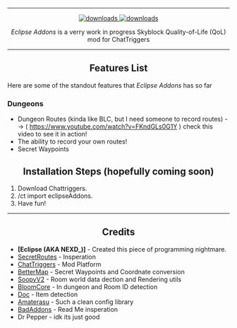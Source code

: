 ***
<p align="center">
  <a href="https://github.com/Eclipse-5214/eclipseAddons/releases" target="_blank">
    <img alt="downloads" src="https://img.shields.io/github/v/release/Eclipse-5214/eclipseAddons?color=4166f5&style=flat-square" />
  </a>
  <a href="https://github.com/Eclipse-5214/eclipseAddons/releases" target="_blank">
    <img alt="downloads" src="https://img.shields.io/github/downloads/Eclipse-5214/eclipseAddons/total?color=4166f5&style=flat-square" />
  </a>
</p>

<p align="center" id="description"><em>Eclipse Addons</em> is a verry work in progress Skyblock Quality-of-Life (QoL) mod for ChatTriggers</p>

---

<h2 align="center">Features List</h2>

<p>Here are some of the standout features that <em>Eclipse Addons</em> has so far</p>

### **Dungeons**
- Dungeon Routes (kinda like BLC, but I need someone to record routes)
  --> ( https://www.youtube.com/watch?v=FKndGLs0G1Y ) check this video to see it in action!
- The ability to record your own routes!
- Secret Waypoints 

<h2 align="center">Installation Steps (hopefully coming soon)</h2>

1. Download Chattriggers.  
2. /ct import eclipseAddons.  
3. Have fun!

---

<h2 align="center">Credits</h2>

- **[Eclipse (AKA NEXD_)]** - Created this piece of programming nightmare.  
- [SecretRoutes](https://github.com/yourboykyle/SecretRoutes) - Insperation
- [ChatTriggers](https://www.chattriggers.com/) - Mod Platform
- [BetterMap](https://github.com/BetterMap/BetterMap) - Secret Waypoints and Coordnate conversion
- [SoopyV2](https://github.com/Soopyboo32/SoopyV2) - Room world data dection and Rendering utils 
- [BloomCore](https://www.chattriggers.com/modules/v/BloomCore) - In dungeon and Room ID detection
- [Doc](https://github.com/DocilElm/Doc) - Item detection
- [Amaterasu](https://github.com/DocilElm/Amaterasu) - Such a clean config library
- [BadAddons](https://github.com/mehdii000/BadAddons/) - Read Me insperation
- Dr Pepper - idk its just good
